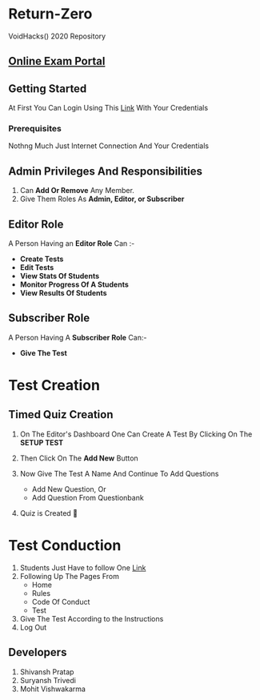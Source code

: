 # Return-Zero
VoidHacks() 2020 Repository

## [Online Exam Portal](http://return-zero.azurewebsites.net)

## Getting Started

At First You Can Login Using This [Link](http://return-zero.azurewebsites.net/wp-admin/) With Your Credentials

### Prerequisites

Nothng Much Just Internet Connection And Your Credentials

## Admin Privileges And Responsibilities

1. Can **Add Or Remove** Any Member.
2. Give Them Roles As **Admin, Editor, or Subscriber**


## Editor Role 

A Person Having an **Editor Role** Can :-
- **Create Tests** 
- **Edit Tests**
- **View Stats Of Students**
- **Monitor Progress Of A Students**
- **View Results Of Students**

## Subscriber Role
A Person Having A **Subscriber Role** Can:-
- **Give The Test**

# Test Creation

## Timed Quiz Creation

1. On The Editor's Dashboard One Can Create A Test By Clicking On The **SETUP TEST**

2. Then Click On The **Add New** Button

3. Now Give The Test A Name And Continue To Add Questions

    - Add New Question, Or
    - Add Question From Questionbank
    
4. Quiz is Created 🎉

# Test Conduction

1. Students Just Have to follow One [Link](http://return-zero.azurewebsites.net) 
2. Following Up The Pages From
    - Home
    - Rules
    - Code Of Conduct 
    - Test
3. Give The Test According to the Instructions
4. Log Out

## Developers 

1. Shivansh Pratap 
2. Suryansh Trivedi
3. Mohit Vishwakarma
